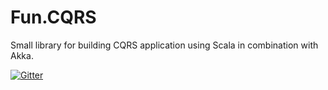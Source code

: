 # Fun.CQRS

Small library for building CQRS application using Scala in combination with Akka.

[![Gitter](https://badges.gitter.im/Join%20Chat.svg)](https://gitter.im/strongtyped/fun-cqrs?utm_source=badge&utm_medium=badge&utm_campaign=pr-badge)

